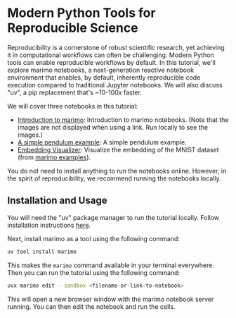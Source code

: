 # Modern Python Tools for Reproducible Science

Reproducibility is a cornerstone of robust scientific research, yet achieving it in computational workflows can often be challenging. Modern Python tools can enable reproducible workflows by default. In this tutorial, we'll explore marimo notebooks, a next-generation reactive notebook environment that enables, by default, inherently reproducible code execution compared to traditional Jupyter notebooks. We will also discuss "uv", a pip replacement that's ~10-100x faster.

We will cover three notebooks in this tutorial:

- [Introduction to marimo](01_intro_to_marimo.py): Introduction to marimo notebooks. (Note that the images are not displayed when using a link. Run locally to see the images.)
- [A simple pendulum example](https://marimo.app/github.com/butler-julie/GDSVirtualTutorials/blob/main/071125_ReproducibleScience/02_simple_pendulum.py): A simple pendulum example. 
- [Embedding Visualizer](https://marimo.app/l/xalyyf): Visualize the embedding of the MNIST dataset (from [marimo examples](https://github.com/marimo-team/examples)).


You do not need to install anything to run the notebooks online. However, in the spirit of reproducibility, we recommend running the notebooks locally.

## Installation and Usage

You will need the "uv" package manager to run the tutorial locally. Follow installation instructions [here](https://docs.astral.sh/uv/getting-started/installation/).

Next, install marimo as a tool using the following command:

```bash
uv tool install marimo
```

This makes the `marimo` command available in your terminal everywhere. Then you can run the tutorial using the following command:

```bash
uvx marimo edit --sandbox <filename-or-link-to-notebook>
```

This will open a new browser window with the marimo notebook server running. You can then edit the notebook and run the cells.



